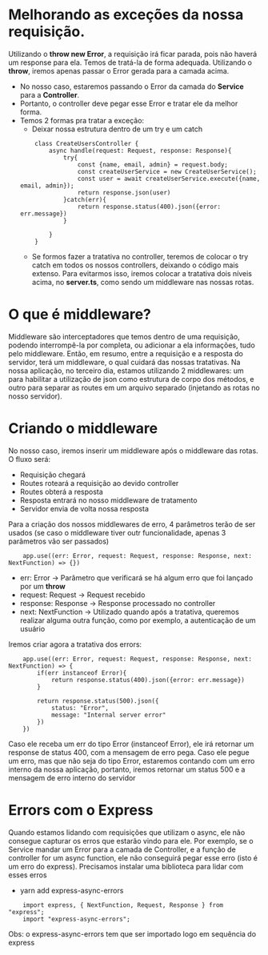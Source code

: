 # Melhorando as exceções da nossa requisição.
Utilizando o **throw new Error**, a requisição irá ficar parada, pois não haverá um response para ela. Temos de tratá-la de forma adequada. Utilizando o **throw**, iremos apenas passar o Error gerada para a camada acima.
-   No nosso caso, estaremos passando o Error da camada do **Service** para a **Controller**.
-   Portanto, o controller deve pegar esse Error e tratar ele da melhor forma.
-   Temos 2 formas pra tratar a exceção:
    -   Deixar nossa estrutura dentro de um try e um catch
    ```
        class CreateUsersController {
            async handle(request: Request, response: Response){
                try{
                    const {name, email, admin} = request.body;
                    const createUserService = new CreateUserService();
                    const user = await createUserService.execute({name, email, admin});
                    return response.json(user)
                }catch(err){
                    return response.status(400).json({error: err.message})
                }
            
            }
        }
    ```
    -   Se formos fazer a tratativa no controller, teremos de colocar o try catch em todos os nossos controllers, deixando o código mais extenso. Para evitarmos isso, iremos colocar a tratativa dois níveis acima, no **server.ts**, como sendo um middleware nas nossas rotas.

# O que é middleware?
Middleware são interceptadores que temos dentro de uma requisição, podendo interrompê-la por completa, ou adicionar a ela informações, tudo pelo middleware.
Então, em resumo, entre a requisição e a resposta do servidor, terá um middleware, o qual cuidará das nossas tratativas.
Na nossa aplicação, no terceiro dia, estamos utilizando 2 middlewares: um para habilitar a utilização de json como estrutura de corpo dos métodos, e outro para separar as routes em um arquivo separado (injetando as rotas no nosso servidor).

# Criando o middleware
No nosso caso, iremos inserir um middleware após o middleware das rotas. O fluxo será:
-   Requisição chegará
-   Routes roteará a requisição ao devido controller
-   Routes obterá a resposta
-   Resposta entrará no nosso middleware de tratamento
-   Servidor envia de volta nossa resposta

Para a criação dos nossos middlewares de erro, 4 parâmetros terão de ser usados (se caso o middleware  tiver outr funcionalidade, apenas 3 parâmetros vão ser passados)
```
    app.use((err: Error, request: Request, response: Response, next: NextFunction) => {})
```
-   err: Error -> Parâmetro que verificará se há algum erro que foi lançado por um **throw**
-   request: Request -> Request recebido
-   response: Response -> Response processado no controller
-   next: NextFunction -> Utilizado quando após a tratativa, queremos realizar alguma outra função, como por exemplo, a autenticação de um usuário

Iremos criar agora a tratativa dos errors:
```
    app.use((err: Error, request: Request, response: Response, next: NextFunction) => {
        if(err instanceof Error){
            return response.status(400).json({error: err.message})
        }

        return response.status(500).json({
            status: "Error",
            message: "Internal server error"
        })
    })
```
Caso ele receba um err do tipo Error (instanceof Error), ele irá retornar um response de status 400, com a mensagem de erro pega. Caso ele pegue um erro, mas que não seja do tipo Error, estaremos contando com um erro interno da nossa aplicação, portanto, iremos retornar um status 500 e a mensagem de erro interno do servidor

# Errors com o Express
Quando estamos lidando com requisições que utilizam o async, ele não consegue capturar os erros que estarão vindo para ele. Por exemplo, se o Service mandar um Error para a camada de Controller, e a função de controller for um async function, ele não conseguirá pegar esse erro (isto é um erro do express). Precisamos instalar uma biblioteca para lidar com esses erros
-   yarn add express-async-errors
```
    import express, { NextFunction, Request, Response } from "express";
    import "express-async-errors";
```
Obs: o express-async-errors tem que ser importado logo em sequência do express
